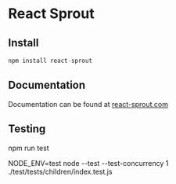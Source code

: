# React Sprout

## Install

```javascript
npm install react-sprout
```

## Documentation

Documentation can be found at [react-sprout.com](https://www.react-sprout.com/)

## Testing

npm run test

NODE_ENV=test node --test --test-concurrency 1 ./test/tests/children/index.test.js
